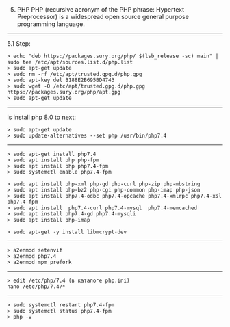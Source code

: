 
## ################################################################
5. PHP
PHP (recursive acronym of the PHP phrase: Hypertext Preprocessor)
is a widespread open source general purpose programming language.

------------------------------------------
 5.1 Step:
 
   	> echo "deb https://packages.sury.org/php/ $(lsb_release -sc) main" | sudo tee /etc/apt/sources.list.d/php.list
   	> sudo apt-get update
   	> sudo rm -rf /etc/apt/trusted.gpg.d/php.gpg
   	> sudo apt-key del B188E2B695BD4743
   	> sudo wget -O /etc/apt/trusted.gpg.d/php.gpg https://packages.sury.org/php/apt.gpg
   	> sudo apt-get update

 ------------------------------------------
is install php 8.0 to next:

	> sudo apt-get update
	> sudo update-alternatives --set php /usr/bin/php7.4

------------------------------------------
	> sudo apt-get install php7.4
	> sudo apt install php php-fpm
	> sudo apt install php php7.4-fpm
	> sudo systemctl enable php7.4-fpm
   
	> sudo apt install php-xml php-gd php-curl php-zip php-mbstring 
	> sudo apt install php-bz2 php-cgi php-common php-imap php-json 
	> sudo apt install php7.4-odbc php7.4-opcache php7.4-xmlrpc php7.4-xsl php7.4-fpm
	> sudo apt install  php7.4-curl php7.4-mysql  php7.4-memcached
	> sudo apt install php7.4-gd php7.4-mysqli
	> sudo apt install php-imap

	> sudo apt-get -y install libmcrypt-dev

------------------------------------------
	> a2enmod setenvif
	> a2enmod php7.4
	> a2enmod mpm_prefork

------------------------------------------
	> edit /etc/php/7.4 (в каталоге php.ini)
	nano /etc/php/7.4/*   

------------------------------------------
	> sudo systemctl restart php7.4-fpm
	> sudo systemctl status php7.4-fpm
	> php -v
